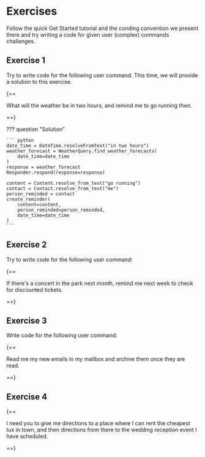 # Exercises

Follow the quick Get Started tutorial and the conding convention we present there and try writing a code for given user (complex) commands challenges.

## Exercise 1

Try to write code for the following user command. This time, we will provide a solution to this exercise.

{==

What will the weather be in two hours, and remind me to go running then.

==}

??? question "Solution"

    ``` python
    date_time = DateTime.resolveFromText("in two hours")
    weather_forecast = WeatherQuery.find_weather_forecasts(
        date_time=date_time
    )
    response = weather_forecast
    Responder.respond(response=response)

    content = Content.resolve_from_text("go running")
    contact = Contact.resolve_from_text("me")
    person_reminded = contact
    create_reminder(
        content=content, 
        person_reminded=person_reminded, 
        date_time=date_time
    )
    ```

## Exercise 2

Try to write code for the following user command:

{==

If there's a concert in the park next month, remind me next week to check for discounted tickets.

==}

## Exercise 3

Write code for the following user command:

{==

Read me my new emails in my mailbox and archive them once they are read.

==}

## Exercise 4

{==

I need you to give me directions to a place where I can rent the cheapest tux in town, and then directions from there to the wedding reception event I have scheduled.

==}